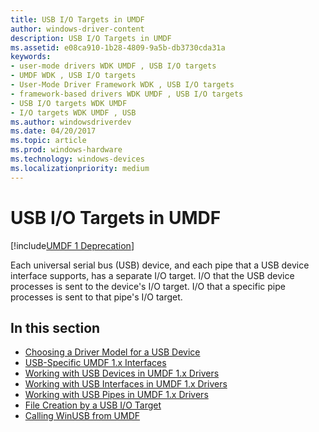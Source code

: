 ```yaml
---
title: USB I/O Targets in UMDF
author: windows-driver-content
description: USB I/O Targets in UMDF
ms.assetid: e08ca910-1b28-4809-9a5b-db3730cda31a
keywords:
- user-mode drivers WDK UMDF , USB I/O targets
- UMDF WDK , USB I/O targets
- User-Mode Driver Framework WDK , USB I/O targets
- framework-based drivers WDK UMDF , USB I/O targets
- USB I/O targets WDK UMDF
- I/O targets WDK UMDF , USB
ms.author: windowsdriverdev
ms.date: 04/20/2017
ms.topic: article
ms.prod: windows-hardware
ms.technology: windows-devices
ms.localizationpriority: medium
---
```


# USB I/O Targets in UMDF

[!include[UMDF 1 Deprecation](../umdf-1-deprecation.md)]

Each universal serial bus (USB) device, and each pipe that a USB device interface supports, has a separate I/O target. I/O that the USB device processes is sent to the device's I/O target. I/O that a specific pipe processes is sent to that pipe's I/O target.

## In this section


-   [Choosing a Driver Model for a USB Device](choosing-a-driver-model-for-a-usb-device.md)
-   [USB-Specific UMDF 1.x Interfaces](usb-specific-umdf-1-x-interfaces.md)
-   [Working with USB Devices in UMDF 1.x Drivers](working-with-usb-devices-in-umdf-1-x-drivers.md)
-   [Working with USB Interfaces in UMDF 1.x Drivers](working-with-usb-interfaces-in-umdf-1-x-drivers.md)
-   [Working with USB Pipes in UMDF 1.x Drivers](working-with-usb-pipes-in-umdf-1-x-drivers.md)
-   [File Creation by a USB I/O Target](file-creation-by-a-usb-i-o-target.md)
-   [Calling WinUSB from UMDF](escaping-to-winusb.md)

 

 





